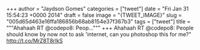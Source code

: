 
+++
author = "Jaydson Gomes"
categories = ["tweet"]
date = "Fri Jan 31 15:54:23 +0000 2014"
draft = false
image = "{TWEET_IMAGE}"
slug = "005d65d463e16ffa186856b68ab8154e37f367b3"
tags = ["tweet"]
title = """Ahahaah RT @codepo8: Peop..."""
+++
Ahahaah RT @codepo8: People should know by now not to ask 'internet, can you photoshop this for me?" http://t.co/MrZ8T8rlkS
